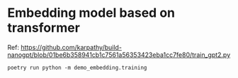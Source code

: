# Embedding model based on transformer

Ref: https://github.com/karpathy/build-nanogpt/blob/01be6b358941cb1c7561a56353423eba1cc7fe80/train_gpt2.py

```
poetry run python -m demo_embedding.training 
```